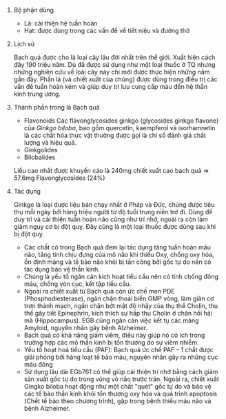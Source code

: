 
1. Bộ phận dùng
    * Lá: cải thiện hệ tuần hoàn
    * Hạt: được dùng trong các vấn đề về tiết niệu và đường thở
2. Lịch sử
    
    Bạch quả được cho là loại cây lâu đời nhất trên thế giới. Xuất hiện cách đây 190 triệu năm. Dù đã được sử dụng như một loại thuốc ở TQ nhưng những nghiên cứu về loài cây này chỉ mới được thực hiện những năm gần đây. Phần lá (và chiết xuất của chúng) được dùng trong điều trị các vấn đề tuần hoàn kém và giúp duy trì lưu cung cấp máu đến hệ thần kinh trung ương.
    
3. Thành phần trong lá Bạch quả
    - Flavonoids Các flavonglycosides ginkgo (glycosides ginkgo flavone) của *Ginkgo biloba*, bao gồm quercetin, kaempferol và isorhamnetin là các chất hóa thực vật thường được gọi là chỉ số đánh giá chất lượng và hiệu quả.
    - Ginkgolides
    - Bilobalides
    
    Liều cao nhất được khuyến cáo là 240mg chiết xuất cao bạch quả ⇒ 57.6mg Flavonglycosides (24%)
    
4. Tác dụng
    
    Ginkgo là loại dược liệu bán chạy nhất ở Pháp và Đức, chúng được tiêu thụ mỗi ngày bởi hàng triệu người từ độ tuổi trung niên trở đi. Dùng để duy trì và cải thiện tuần hoàn não cũng như trí nhớ, ngoài ra còn làm giảm nguy cơ bị đột quỵ. Đây cũng là một loại thuốc được dùng sau khi bị đột quỵ.
    
    - Các chất có trong Bạch quả đem lại tác dụng tăng tuần hoàn mãu não, tăng tính chịu đựng của mô não khi thiếu Oxy, chống oxy hóa, ổn định màng và tế bào não khỏi bị tấn công bởi gốc tự do nên có tác dụng bảo vệ thần kinh.
    - Chúng là yếu tố ngăn cản kích hoạt tiểu cầu nên có tính chống đông máu, chống vón cục, kết tập tiểu cầu.
    - Ngoài ra chiết xuất từ Bạch quả còn ức chế men PDE (Phosphodiesterase), ngăn chặn thoái biến GMP vòng, làm giãn cơ trơn thành mạch, ngăn chặn bớt mật độ nhậy của thụ thể Cholin, thụ thể gây tiết Epinephrin, kích thích sự hấp thu Cholin ở chân hồi hải mã (Hippocampus). EGB cũng ngăn cản việc kết tụ các mảng Amyloid, nguyên nhân gây bệnh Alzheimer.
    - Bạch quả có khả năng giảm viêm, điều này giúp nó có ích trong trường hợp các mô thần kinh bị tổn thương do sự viêm nhiễm.
    - Yếu tố hoạt hoá tiểu cầu (PAF): Bạch quả ức chế PAF – 1 chất được giải phóng bởi hàng loạt tế bào máu, nguyên nhân gây ra những cục máu đông
    - Sử dụng lâu dài EGb761 có thể giúp cải thiện trí nhớ bằng cách giảm sản xuất gốc tự do trong vùng vỏ não trước trán. Ngoài ra, chiết xuất Gingko biloba hoạt động như một chất "quét" gốc tự do và bảo vệ các tế bào thần kinh khỏi tổn thương oxy hóa và quá trình apoptosis (Chết tế bào theo chương trình), gặp trong bệnh thiếu máu não và bệnh Alzheimer.

